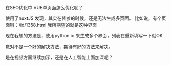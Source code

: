 在SEO优化中
VUE单页面怎么优化呢？

使用了nuxtJS
发现，其实在传参的时候，还是无法生成多页面。
比如说，有个页面叫：/id/1358.html
我所期望的就是这种界面

现在我想的方法是，使用python io 来生成多个界面，列表在重新填写一下就OK

觉对不是一个好的解决方法，期待有好的方法来解决。


是在视频方面继续加深，还是在人工智能上面加深呢？